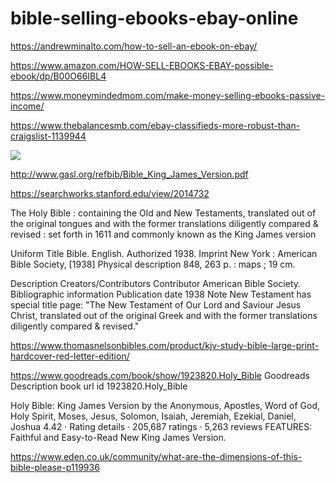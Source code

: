 # bible-selling-ebooks-ebay-online

https://andrewminalto.com/how-to-sell-an-ebook-on-ebay/

https://www.amazon.com/HOW-SELL-EBOOKS-EBAY-possible-ebook/dp/B00O66IBL4

https://www.moneymindedmom.com/make-money-selling-ebooks-passive-income/

https://www.thebalancesmb.com/ebay-classifieds-more-robust-than-craigslist-1139944

![](https://kbimages1-a.akamaihd.net/1cb7811d-7ab8-4df9-a0e9-9379dbeb4b2e/1200/1200/False/illustrated-large-print-bible-the-holy-bible-kjv-authorized-king-james-version-special-kobo-edition-complete-old-testament-new-testament.jpg)

http://www.gasl.org/refbib/Bible_King_James_Version.pdf

https://searchworks.stanford.edu/view/2014732

The Holy Bible : containing the Old and New Testaments, translated out of the original tongues and with the former translations diligently compared & revised : set forth in 1611 and commonly known as the King James version

Uniform Title
Bible. English. Authorized 1938.
Imprint
New York : American Bible Society, [1938]
Physical description
848, 263 p. : maps ; 19 cm.

Description
 Creators/Contributors
Contributor
American Bible Society.
 Bibliographic information
Publication date
1938
Note
New Testament has special title page: "The New Testament of Our Lord and Saviour Jesus Christ, translated out of the original Greek and with the former translations diligently compared & revised."

https://www.thomasnelsonbibles.com/product/kjv-study-bible-large-print-hardcover-red-letter-edition/

https://www.goodreads.com/book/show/1923820.Holy_Bible
Goodreads Description book url id 1923820.Holy_Bible

Holy Bible: King James Version 
by the Anonymous, Apostles, Word of God, Holy Spirit, Moses, Jesus, Solomon, Isaiah, Jeremiah, Ezekial, Daniel, Joshua
 4.42  ·   Rating details ·  205,687 ratings  ·  5,263 reviews
FEATURES:
Faithful and Easy-to-Read New King James Version.


https://www.eden.co.uk/community/what-are-the-dimensions-of-this-bible-please-p119936
